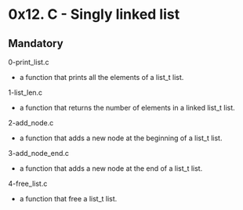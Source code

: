# 0x12. C - Singly linked list

## Mandatory

0-print_list.c

- a function that prints all the elements of a list_t list.

1-list_len.c

- a function that returns the number of elements in a linked list_t list.

2-add_node.c

- a function that adds a new node at the beginning of a list_t list.

3-add_node_end.c

- a function that adds a new node at the end of a list_t list.

4-free_list.c

- a function that free a list_t list.

